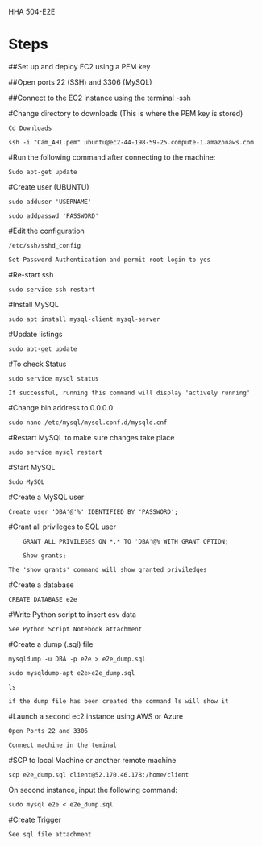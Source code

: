 HHA 504-E2E

# Steps 

##Set up and deploy EC2 using a PEM key


##Open ports 22 (SSH) and 3306 (MySQL)


##Connect to the EC2 instance using the terminal -ssh


#Change directory to downloads (This is where the PEM key is stored)

    Cd Downloads 
   
    ssh -i "Cam_AHI.pem" ubuntu@ec2-44-198-59-25.compute-1.amazonaws.com


#Run the following command after connecting to the machine: 
  
    Sudo apt-get update


#Create user (UBUNTU)
   
    sudo adduser 'USERNAME'
   
    sudo addpasswd 'PASSWORD'


#Edit the configuration 
    
    /etc/ssh/sshd_config	  
   
    Set Password Authentication and permit root login to yes 


#Re-start ssh 
    
    sudo service ssh restart

#Install MySQL 
   
    sudo apt install mysql-client mysql-server


#Update listings 
   
    sudo apt-get update 


#To check Status 
   
    sudo service mysql status
   
    If successful, running this command will display 'actively running'
 
#Change bin address to 0.0.0.0

    sudo nano /etc/mysql/mysql.conf.d/mysqld.cnf

#Restart MySQL to make sure changes take place

    sudo service mysql restart
 
 
#Start MySQL
   
    Sudo MySQL


#Create a MySQL user 
    
    Create user 'DBA'@'%' IDENTIFIED BY 'PASSWORD';


#Grant all privileges to SQL user 
	
    	GRANT ALL PRIVILEGES ON *.* TO 'DBA'@% WITH GRANT OPTION;
	
    	Show grants;
	
	The 'show grants' command will show granted priviledges


#Create a database
   
    CREATE DATABASE e2e


#Write Python script to insert csv data 
    
    See Python Script Notebook attachment 


#Create a dump (.sql) file
   
    mysqldump -u DBA -p e2e > e2e_dump.sql
    
    sudo mysqldump-apt e2e>e2e_dump.sql
    
    ls
   
    if the dump file has been created the command ls will show it

#Launch a second ec2 instance using AWS or Azure
  
    Open Ports 22 and 3306
    
    Connect machine in the teminal 


#SCP to local Machine or another remote machine
   
    scp e2e_dump.sql client@52.170.46.178:/home/client
    
   On second instance, input the following command:
   
    sudo mysql e2e < e2e_dump.sql


#Create Trigger
    
    See sql file attachment 







